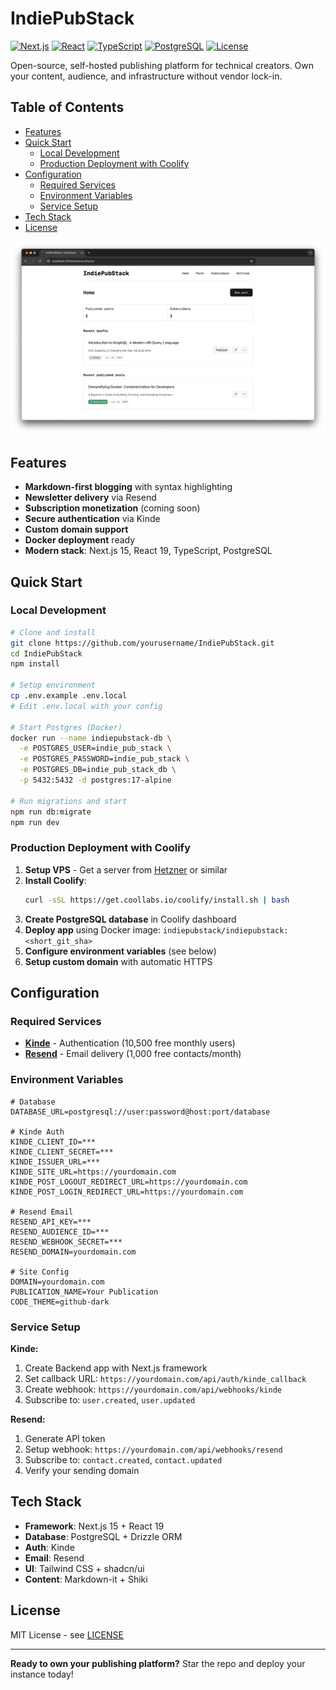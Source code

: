 # IndiePubStack

[![Next.js](https://img.shields.io/badge/Next.js-15.3-black?style=flat-square&logo=next.js)](https://nextjs.org/)
[![React](https://img.shields.io/badge/React-19.0-blue?style=flat-square&logo=react)](https://react.dev/)
[![TypeScript](https://img.shields.io/badge/TypeScript-5.0-blue?style=flat-square&logo=typescript)](https://www.typescriptlang.org/)
[![PostgreSQL](https://img.shields.io/badge/PostgreSQL-17-blue?style=flat-square&logo=postgresql)](https://www.postgresql.org/)
[![License](https://img.shields.io/badge/License-MIT-green?style=flat-square)](LICENSE)

Open-source, self-hosted publishing platform for technical creators. Own your content, audience, and infrastructure without vendor lock-in.

## Table of Contents

- [Features](#features)
- [Quick Start](#quick-start)
    - [Local Development](#local-development)
    - [Production Deployment with Coolify](#production-deployment-with-coolify)
- [Configuration](#configuration)
    - [Required Services](#required-services)
    - [Environment Variables](#environment-variables)
    - [Service Setup](#service-setup)
- [Tech Stack](#tech-stack)
- [License](#license)

![Dashboard Demo](img/dashboard_demo.png)

## Features

- **Markdown-first blogging** with syntax highlighting
- **Newsletter delivery** via Resend
- **Subscription monetization** (coming soon)
- **Secure authentication** via Kinde
- **Custom domain support**
- **Docker deployment** ready
- **Modern stack**: Next.js 15, React 19, TypeScript, PostgreSQL

## Quick Start

### Local Development

```bash
# Clone and install
git clone https://github.com/yourusername/IndiePubStack.git
cd IndiePubStack
npm install

# Setup environment
cp .env.example .env.local
# Edit .env.local with your config

# Start Postgres (Docker)
docker run --name indiepubstack-db \
  -e POSTGRES_USER=indie_pub_stack \
  -e POSTGRES_PASSWORD=indie_pub_stack \
  -e POSTGRES_DB=indie_pub_stack_db \
  -p 5432:5432 -d postgres:17-alpine
  
# Run migrations and start
npm run db:migrate
npm run dev
```

### Production Deployment with Coolify

1. **Setup VPS** - Get a server from [Hetzner](https://hetzner.com) or similar
2. **Install Coolify**:
   ```bash
   curl -sSL https://get.coollabs.io/coolify/install.sh | bash
   ```
3. **Create PostgreSQL database** in Coolify dashboard
4. **Deploy app** using Docker image: `indiepubstack/indiepubstack:<short_git_sha>`
5. **Configure environment variables** (see below)
6. **Setup custom domain** with automatic HTTPS

## Configuration

### Required Services

- **[Kinde](https://kinde.com)** - Authentication (10,500 free monthly users)
- **[Resend](https://resend.com)** - Email delivery (1,000 free contacts/month)

### Environment Variables

```env
# Database
DATABASE_URL=postgresql://user:password@host:port/database

# Kinde Auth
KINDE_CLIENT_ID=***
KINDE_CLIENT_SECRET=***
KINDE_ISSUER_URL=***
KINDE_SITE_URL=https://yourdomain.com
KINDE_POST_LOGOUT_REDIRECT_URL=https://yourdomain.com
KINDE_POST_LOGIN_REDIRECT_URL=https://yourdomain.com

# Resend Email
RESEND_API_KEY=***
RESEND_AUDIENCE_ID=***
RESEND_WEBHOOK_SECRET=***
RESEND_DOMAIN=yourdomain.com

# Site Config
DOMAIN=yourdomain.com
PUBLICATION_NAME=Your Publication
CODE_THEME=github-dark
```

### Service Setup

**Kinde:**
1. Create Backend app with Next.js framework
2. Set callback URL: `https://yourdomain.com/api/auth/kinde_callback`
3. Create webhook: `https://yourdomain.com/api/webhooks/kinde`
4. Subscribe to: `user.created`, `user.updated`

**Resend:**
1. Generate API token
2. Setup webhook: `https://yourdomain.com/api/webhooks/resend`
3. Subscribe to: `contact.created`, `contact.updated`
4. Verify your sending domain

## Tech Stack

- **Framework**: Next.js 15 + React 19
- **Database**: PostgreSQL + Drizzle ORM
- **Auth**: Kinde
- **Email**: Resend
- **UI**: Tailwind CSS + shadcn/ui
- **Content**: Markdown-it + Shiki

## License

MIT License - see [LICENSE](./LICENSE)

---

**Ready to own your publishing platform?** Star the repo and deploy your instance today!